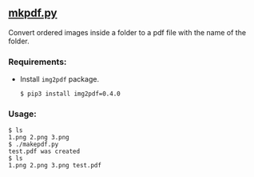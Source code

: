 ## [mkpdf.py](mkpdf.py)
Convert ordered images inside a folder to a pdf file with the name of the folder.

### Requirements:
-   Install `img2pdf` package.
    ```
    $ pip3 install img2pdf=0.4.0
    ```

### Usage:
```
$ ls
1.png 2.png 3.png
$ ./makepdf.py
test.pdf was created
$ ls
1.png 2.png 3.png test.pdf
```
